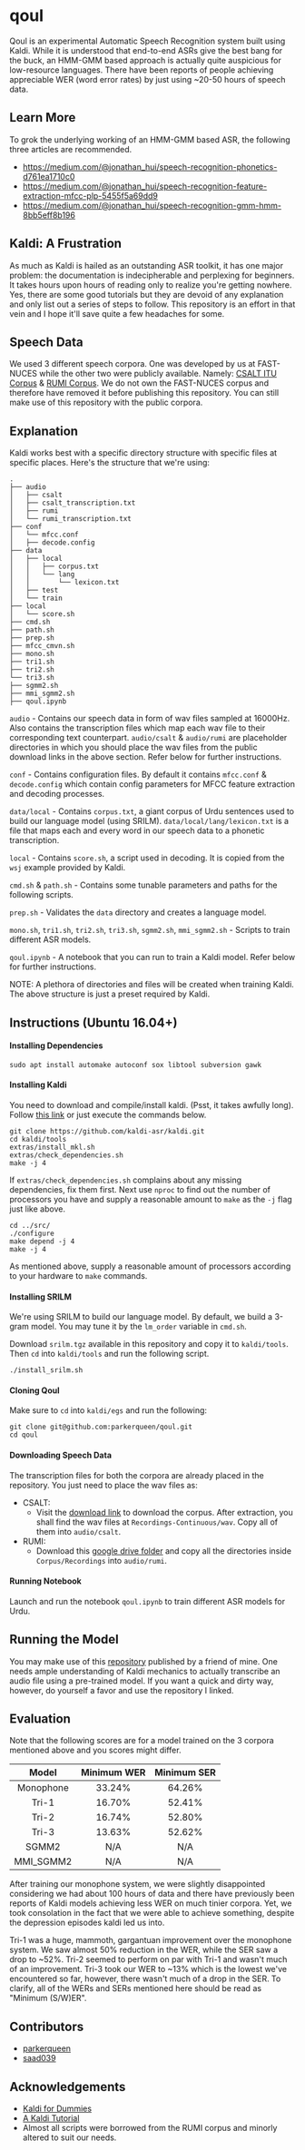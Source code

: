 # qoul

Qoul is an experimental Automatic Speech Recognition system built using Kaldi. While it is understood that end-to-end ASRs give the best bang for the buck, an HMM-GMM based approach is actually quite auspicious for low-resource languages. There have been reports of people achieving appreciable WER (word error rates) by just using ~20-50 hours of speech data.

## Learn More

To grok the underlying working of an HMM-GMM based ASR, the following three articles are recommended.

* https://medium.com/@jonathan_hui/speech-recognition-phonetics-d761ea1710c0
* https://medium.com/@jonathan_hui/speech-recognition-feature-extraction-mfcc-plp-5455f5a69dd9
* https://medium.com/@jonathan_hui/speech-recognition-gmm-hmm-8bb5eff8b196

## Kaldi: A Frustration

As much as Kaldi is hailed as an outstanding ASR toolkit, it has one major problem: the documentation is indecipherable and perplexing for beginners. It takes hours upon hours of reading only to realize you're getting nowhere. Yes, there are some good tutorials but they are devoid of any explanation and only list out a series of steps to follow. This repository is an effort in that vein and I hope it'll save quite a few headaches for some.

## Speech Data

We used 3 different speech corpora. One was developed by us at FAST-NUCES while the other two were publicly available. Namely: [CSALT ITU Corpus](http://www.cle.org.pk/software/ling_resources/phoneticallyrichurduspeechcorpus.htm) & [RUMI Corpus](https://drive.google.com/drive/folders/1leTL6ueZGNe3aZdQAqjvOS5TJ0aDhyTC). We do not own the FAST-NUCES corpus and therefore have removed it before publishing this repository. You can still make use of this repository with the public corpora.

## Explanation

Kaldi works best with a specific directory structure with specific files at specific places. Here's the structure that we're using:

```
.
├── audio
│   ├── csalt
│   ├── csalt_transcription.txt
│   ├── rumi
│   └── rumi_transcription.txt
├── conf
│   └── mfcc.conf
│   ├── decode.config
├── data
│   ├── local
│   │   ├── corpus.txt
│   │   └── lang
│   │       └── lexicon.txt
│   ├── test
│   └── train
├── local
│   └── score.sh
├── cmd.sh
├── path.sh
├── prep.sh
├── mfcc_cmvn.sh
├── mono.sh
├── tri1.sh
├── tri2.sh
└── tri3.sh
├── sgmm2.sh
├── mmi_sgmm2.sh
├── qoul.ipynb
```

`audio` - Contains our speech data in form of wav files sampled at 16000Hz. Also contains the transcription files which map each wav file to their corresponding text counterpart. `audio/csalt` & `audio/rumi` are placeholder directories in which you should place the wav files from the public download links in the above section. Refer below for further instructions.

`conf` - Contains configuration files. By default it contains `mfcc.conf` & `decode.config` which contain config parameters for MFCC feature extraction and decoding processes. 

`data/local` - Contains `corpus.txt`, a giant corpus of Urdu sentences used to build our language model (using SRILM). `data/local/lang/lexicon.txt` is a file that maps each and every word in our speech data to a phonetic transcription. 

`local` - Contains `score.sh`, a script used in decoding. It is copied from the `wsj` example provided by Kaldi.

`cmd.sh` & `path.sh` - Contains some tunable parameters and paths for the following scripts.

`prep.sh` - Validates the `data` directory and creates a language model.

`mono.sh`, `tri1.sh`, `tri2.sh`, `tri3.sh`, `sgmm2.sh`, `mmi_sgmm2.sh` - Scripts to train different ASR models.

`qoul.ipynb` - A notebook that you can run to train a Kaldi model. Refer below for further instructions.

NOTE: A plethora of directories and files will be created when training Kaldi. The above structure is just a preset required by Kaldi.

## Instructions (Ubuntu 16.04+)

#### Installing Dependencies

```
sudo apt install automake autoconf sox libtool subversion gawk
```

#### Installing Kaldi

You need to download and compile/install kaldi. (Psst, it takes awfully long). Follow [this link](http://jrmeyer.github.io/asr/2016/01/26/Installing-Kaldi.html) or just execute the commands below.

```
git clone https://github.com/kaldi-asr/kaldi.git
cd kaldi/tools
extras/install_mkl.sh
extras/check_dependencies.sh
make -j 4
```
If `extras/check_dependencies.sh` complains about any missing dependencies, fix them first. Next use `nproc` to find out the number of processors you have and supply a reasonable amount to `make` as the `-j` flag just like above.

```
cd ../src/
./configure
make depend -j 4
make -j 4
```

As mentioned above, supply a reasonable amount of processors according to your hardware to `make` commands.

#### Installing SRILM

We're using SRILM to build our language model. By default, we build a 3-gram model. You may tune it by the `lm_order` variable in `cmd.sh`.

Download `srilm.tgz` available in this repository and copy it to `kaldi/tools`. Then `cd` into `kaldi/tools` and run the following script.

```
./install_srilm.sh
```

#### Cloning Qoul

Make sure to `cd` into `kaldi/egs` and run the following:

```
git clone git@github.com:parkerqueen/qoul.git
cd qoul
```

#### Downloading Speech Data

The transcription files for both the corpora are already placed in the repository. You just need to place the wav files as:

* CSALT:
  * Visit the [download link](http://www.cle.org.pk/software/ling_resources/phoneticallyrichurduspeechcorpus.htm) to download the corpus. After extraction, you shall find the wav files at `Recordings-Continuous/wav`. Copy all of them into `audio/csalt`.
* RUMI:
  * Download this [google drive folder](https://drive.google.com/drive/folders/1leTL6ueZGNe3aZdQAqjvOS5TJ0aDhyTC) and copy all the directories inside `Corpus/Recordings` into `audio/rumi`.

#### Running Notebook

Launch and run the notebook `qoul.ipynb` to train different ASR models for Urdu.

## Running the Model

You may make use of this [repository](https://github.com/Taha-Firoz/kaldi2scribe) published by a friend of mine. One needs ample understanding of Kaldi mechanics to actually transcribe an audio file using a pre-trained model. If you want a quick and dirty way, however, do yourself a favor and use the repository I linked.

## Evaluation

Note that the following scores are for a model trained on the 3 corpora mentioned above and you scores might differ.

<center>

|   Model   | Minimum WER | Minimum SER |
|:---------:|:-----------:|:-----------:|
| Monophone | 33.24%      | 64.26%      |
| Tri-1     | 16.70%      | 52.41%      |
| Tri-2     | 16.74%      | 52.80%      |
| Tri-3     | 13.63%      | 52.62%      |
| SGMM2     | N/A         | N/A         |
| MMI_SGMM2 | N/A         | N/A         |

</center>

After training our monophone system, we were slightly disappointed considering we had about 100 hours of data and there have previously been reports of Kaldi models achieving less WER on much tinier corpora. Yet, we took consolation in the fact that we were able to achieve something, despite the depression episodes kaldi led us into.

Tri-1 was a huge, mammoth, gargantuan improvement over the monophone system. We saw almost 50% reduction in the WER, while the SER saw a drop to ~52%. Tri-2 seemed to perform on par with Tri-1 and wasn't much of an improvement. Tri-3 took our WER to ~13%  which is the lowest we've encountered so far, however, there wasn't much of a drop in the SER. To clarify, all of the WERs and SERs mentioned here should be read as "Minimum (S/W)ER".

## Contributors

* [parkerqueen](https://github.com/parkerqueen)
* [saad039](https://github.com/saad039)

## Acknowledgements

* [Kaldi for Dummies](https://kaldi-asr.org/doc/kaldi_for_dummies.html)
* [A Kaldi Tutorial](https://www.eleanorchodroff.com/tutorial/kaldi/introduction.html)
* Almost all scripts were borrowed from the RUMI corpus and minorly altered to suit our needs.
